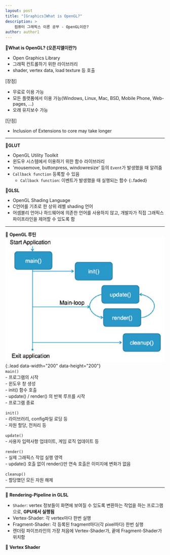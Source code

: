 ```yaml
---
layout: post
title: "[Graphics]What is OpenGL?"
description: >  
    컴퓨터 그래픽스 이론 공부 - OpenGL이란?
author: author1
---
```


📌__What is OpenGL? (오픈지엘이란?)__  
- Open Graphics Library  
- 그래픽 컨트롤하기 위한 라이브러리  
- shader, vertex data, load texture 등 호출  

[장점]  
- 무료로 이용 가능
- 모든 플랫폼에서 이용 가능(Windows, Linux, Mac, BSD, Mobile Phone, Web-pages, ...)  
- 오래 유지보수 가능  

[단점]  
- Inclusion of Extensions to core may take longer  

* * *

📌__GLUT__  
- OpenGL Utility Toolkit  
- 윈도우 시스템에서 이용하기 위한 함수 라이브러리  
- 'mousemove, buttonpress, windowresize' 등의 `Event`가 발생했을 때 알려줌
- `Callback function` 등록할 수 있음
    - `Callback function`: 이벤트가 발생했을 때 실행되는 함수
     {:.faded}  


📌__GLSL__  
- OpenGL Shading Language  
- C언어를 기초로 한 상위 레벨 shading 언어  
- 어셈블리 언어나 하드웨어에 의존한 언어를 사용하지 않고, 개발자가 직접 그래픽스 파이프라인을 제어할 수 있도록 함  

* * *

📌 __OpenGL 루틴__  
![](/assets/img/programming/whatisglut_1.JPG){:.lead data-width="200" data-height="200"}  
`main()`  
    - 프로그램의 시작  
    - 윈도우 창 생성  
    - init() 함수 호출  
    - update() / render() 의 반복 루프를 시작  
    - 프로그램 종료  

`init()`  
    - 라이브러리, config파일 로딩 등  
    - 자원 할당, 전처리 등  

`update()`  
    - 사용자 입력사항 업데이트, 게임 로직 업데이트 등  

`render()`  
    - 실제 그래픽스 작업 실행 영역  
    - update() 호출 없이 render()만 연속 호출은 이미지에 변화가 없음  

`cleanup()`  
    - 할당했던 모든 자원 해제  

* * *

📌 __Rendering-Pipeline in GLSL__  
- `Shader`: vertex 정보들이 화면에 보여질 수 있도록 변환하는 작업을 하는 프로그램으로, __GPU에서 실행됨__  
- Vertex-Shader: 각 vertex마다 한번 실행  
- Fragment-Shader: 각 등록된 fragment마다(각 pixel마다) 한번 실행  
- 렌더링 파이프라인의 가장 처음에 Vertex-Shader가, 끝에 Fragment-Shader가 위치함  

📌 __Vertex Shader__  
